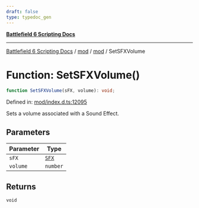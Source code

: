 ```yaml
---
draft: false
type: typedoc_gen
---
```


[**Battlefield 6 Scripting Docs**](../../../_index.md)

***

[Battlefield 6 Scripting Docs](../../../_index.md) / [mod](../../_index.md) / [mod](../_index.md) / SetSFXVolume

# Function: SetSFXVolume()

```ts
function SetSFXVolume(sFX, volume): void;
```

Defined in: [mod/index.d.ts:12095](https://github.com/battlefield-portal-community/portal-docs/blob/6d87e21c5922a3efb03c634dbe98e5fe6e797672/generators/santiago/mod/index.d.ts#L12095)

Sets a volume associated with a Sound Effect.

## Parameters

| Parameter | Type |
| ------ | ------ |
| `sFX` | [`SFX`](../SFX/_index.md) |
| `volume` | `number` |

## Returns

`void`

